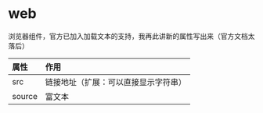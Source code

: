 # web

浏览器组件，官方已加入加载文本的支持，我再此讲新的属性写出来（官方文档太落后）

| 属性 | 作用 |
| :--- | :--- |
| src | 链接地址（扩展：可以直接显示字符串） |
| source | 富文本 |

### 



